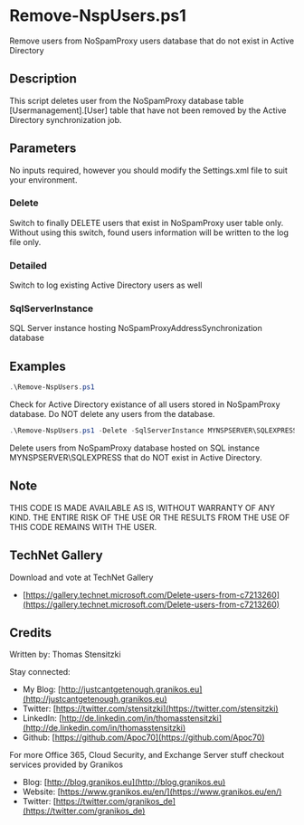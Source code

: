 # Remove-NspUsers.ps1

Remove users from NoSpamProxy users database that do not exist in Active Directory

## Description

This script deletes user from the NoSpamProxy database table [Usermanagement].[User] table that have not been removed by the Active Directory synchronization job.

## Parameters

No inputs required, however you should modify the Settings.xml file to suit your environment.

### Delete

Switch to finally DELETE users that exist in NoSpamProxy user table only. Without using this switch, found users information will be written to the log file only.

### Detailed

Switch to log existing Active Directory users as well

### SqlServerInstance

SQL Server instance hosting NoSpamProxyAddressSynchronization database 

## Examples

``` PowerShell
.\Remove-NspUsers.ps1
```

Check for Active Directory existance of all users stored in NoSpamProxy database. Do NOT delete any users from the database.

``` PowerShell
.\Remove-NspUsers.ps1 -Delete -SqlServerInstance MYNSPSERVER\SQLEXPRESS
```

Delete users from NoSpamProxy database hosted on SQL instance MYNSPSERVER\SQLEXPRESS that do NOT exist in Active Directory.

## Note

THIS CODE IS MADE AVAILABLE AS IS, WITHOUT WARRANTY OF ANY KIND. THE ENTIRE
RISK OF THE USE OR THE RESULTS FROM THE USE OF THIS CODE REMAINS WITH THE USER.

## TechNet Gallery

Download and vote at TechNet Gallery

* [https://gallery.technet.microsoft.com/Delete-users-from-c7213260](https://gallery.technet.microsoft.com/Delete-users-from-c7213260)

## Credits

Written by: Thomas Stensitzki

Stay connected:

* My Blog: [http://justcantgetenough.granikos.eu](http://justcantgetenough.granikos.eu)
* Twitter: [https://twitter.com/stensitzki](https://twitter.com/stensitzki)
* LinkedIn:	[http://de.linkedin.com/in/thomasstensitzki](http://de.linkedin.com/in/thomasstensitzki)
* Github: [https://github.com/Apoc70](https://github.com/Apoc70)

For more Office 365, Cloud Security, and Exchange Server stuff checkout services provided by Granikos

* Blog: [http://blog.granikos.eu](http://blog.granikos.eu)
* Website: [https://www.granikos.eu/en/](https://www.granikos.eu/en/)
* Twitter: [https://twitter.com/granikos_de](https://twitter.com/granikos_de)